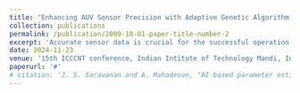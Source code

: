 ```yaml
---
title: "Enhancing AUV Sensor Precision with Adaptive Genetic Algorithm aided Kalman Filtering (AGAKF)"
collection: publications
permalink: /publication/2009-10-01-paper-title-number-2
excerpt: 'Accurate sensor data is crucial for the successful operation of Autonomous Underwater Vehicles (AUVs). However, dynamic underwater environments and inherent sensor limitations pose significant challenges. This paper investigates using the Kalman filter to enhance instantanoius sensor data accuracy in AUV navigation by integrating with Genetic Algorithms (GAs). The proposed Adaptive Genetic Algorithm-based Kalman Filter (AGAKF) adjusts filter parameters in real-time using GAs as compared to the existing methods that use batch processing. Extensive simulations and comparisons show that AGAKF achieves superior noise reduction and better signal preservation than the existing techniques, enhancing AUV navigation accuracy in diverse underwater environments.'
date: 2024-11-23
venue: '15th ICCCNT conference, Indian Intitute of Technology Mandi, India'
paperurl: '#'
# citation: 'J. S. Saravanan and A. Mahadevan, "AI based parameter estimation of ML model using Hybrid of Genetic Algorithm and Simulated Annealing," 2023 14th International Conference on Computing Communication and Networking Technologies (ICCCNT), Delhi, India, 2023, pp. 1-5, doi: 10.1109/ICCCNT56998.2023.10308077. keywords: {Maximum likelihood estimation;Parameter estimation;Computational modeling;Sociology;Simulated annealing;Predictive models;Probabilistic logic;Genetic Algorithm;Simulated Annealing;Optimization;Hybrid Algorithm;Machine Learning},'
---
```


<!-- The implementation code and other files can be found at: [Visit](https://github.com/RulerOfEternalNight/AI-based-parameter-estimation-of-ML-model-using-Hybrid-of-Genetic-Algorithm-and-Simulated-Annealing) -->
